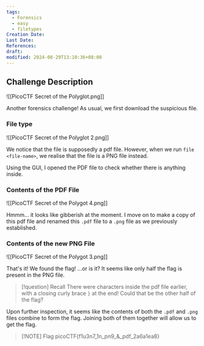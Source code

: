 ```yaml
---
tags:
  - Forensics
  - easy
  - filetypes
Creation Date: 
Last Date: 
References: 
draft: 
modified: 2024-08-29T13:10:36+08:00
---
```

## Challenge Description

![[PicoCTF Secret of the Polyglot.png]]

Another forensics challenge! As usual, we first download the suspicious file. 



### File type

![[PicoCTF Secret of the Polyglot 2.png]]

We notice that the file is supposedly a pdf file. However, when we run `file <file-name>`, we realise that the file is a PNG file instead. 

Using the GUI, I opened the PDF file to check whether there is anything inside. 



### Contents of the PDF File

![[PicoCTF Secret of the Polygot 4.png]]

Hmmm... it looks like gibberish at the moment. I move on to make a copy of this pdf file and renamed this `.pdf` file to a `.png` file as we previously established. 



### Contents of the new PNG File

![[PicoCTF Secret of the Polygot 3.png]]



That's it! We found the flag! ...or is it? It seems like only half the flag is present in the PNG file. 

>[!question] Recall
>There were characters inside the pdf file earlier, with a closing curly brace `}` at the end! Could that be the other half of the flag? 

Upon further inspection, it seems like the contents of both the `.pdf` and `.png` files combine to form the flag. Joining both of them together will allow us to get the flag. 




> [!NOTE] Flag
> picoCTF{f1u3n7_1n_pn9_&_pdf_2a6a1ea8}
